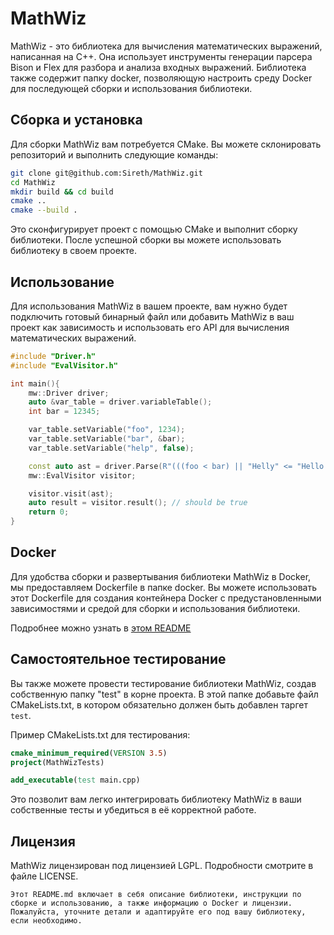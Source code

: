 # MathWiz

MathWiz - это библиотека для вычисления математических выражений, написанная на C++. Она использует инструменты генерации парсера Bison и Flex для разбора и анализа входных выражений. Библиотека также содержит папку docker, позволяющую настроить среду Docker для последующей сборки и использования библиотеки.

## Сборка и установка

Для сборки MathWiz вам потребуется CMake. Вы можете склонировать репозиторий и выполнить следующие команды:

```bash
git clone git@github.com:Sireth/MathWiz.git
cd MathWiz
mkdir build && cd build
cmake ..
cmake --build .
```

Это сконфигурирует проект с помощью CMake и выполнит сборку библиотеки. После успешной сборки вы можете использовать библиотеку в своем проекте.

## Использование

Для использования MathWiz в вашем проекте, вам нужно будет подключить готовый бинарный файл или добавить MathWiz в ваш проект как зависимость и использовать его API для вычисления математических выражений.

```cpp
#include "Driver.h"
#include "EvalVisitor.h"

int main(){
    mw::Driver driver;
    auto &var_table = driver.variableTable();
    int bar = 12345;

    var_table.setVariable("foo", 1234);
    var_table.setVariable("bar", &bar);
    var_table.setVariable("help", false);

    const auto ast = driver.Parse(R"(((foo < bar) || "Helly" <= "Hello world") && help != true)");
    mw::EvalVisitor visitor;

    visitor.visit(ast);
    auto result = visitor.result(); // should be true
    return 0;
}
```

## Docker

Для удобства сборки и развертывания библиотеки MathWiz в Docker, мы предоставляем Dockerfile в папке docker. Вы можете использовать этот Dockerfile для создания контейнера Docker с предустановленными зависимостями и средой для сборки и использования библиотеки.

Подробнее можно узнать в [этом README](./docker/README.md)

## Самостоятельное тестирование

Вы также можете провести тестирование библиотеки MathWiz, создав собственную папку "test" в корне проекта. В этой папке добавьте файл CMakeLists.txt, в котором обязательно должен быть добавлен таргет `test`.

Пример CMakeLists.txt для тестирования:

```cmake
cmake_minimum_required(VERSION 3.5)
project(MathWizTests)

add_executable(test main.cpp)
```

Это позволит вам легко интегрировать библиотеку MathWiz в ваши собственные тесты и убедиться в её корректной работе.


## Лицензия

MathWiz лицензирован под лицензией LGPL. Подробности смотрите в файле LICENSE.

```
Этот README.md включает в себя описание библиотеки, инструкции по сборке и использованию, а также информацию о Docker и лицензии. Пожалуйста, уточните детали и адаптируйте его под вашу библиотеку, если необходимо.
```